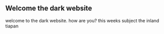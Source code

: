 ## Welcome the dark website 
welcome to the dark website. how are you?
this weeks subject the inland tiapan



